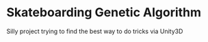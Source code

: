# Skateboarding Genetic Algorithm
 Silly project trying to find the best way to do tricks via Unity3D
